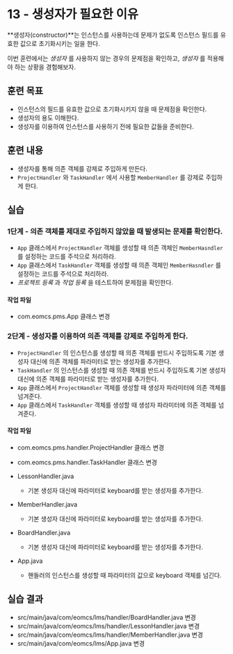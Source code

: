 # 13 - 생성자가 필요한 이유

**생성자(constructor)**는 인스턴스를 사용하는데 문제가 없도록
인스턴스 필드를 유효한 값으로 초기화시키는 일을 한다.

이번 훈련에서는 *생성자* 를 사용하지 않는 경우의 문제점을 확인하고, 
*생성자* 를 적용해야 하는 상황을 경험해보자.

## 훈련 목표
- 인스턴스의 필드를 유효한 값으로 초기화시키지 않을 때 문제점을 확인한다.
- 생성자의 용도 이해한다.
- 생성자를 이용하여 인스턴스를 사용하기 전에 필요한 값들을 준비한다.

## 훈련 내용

- 생성자를 통해 의존 객체를 강제로 주입하게 만든다.
- `ProjectHandler` 와 `TaskHandler` 에서 사용할 `MemberHandler` 를 강제로 주입하게 한다.

## 실습

### 1단계 - 의존 객체를 제대로 주입하지 않았을 때 발생되는 문제를 확인한다.
- `App` 클래스에서 `ProjectHandler` 객체를 생성할 때 의존 객체인 `MemberHasndler` 를 설정하는 코드를 주석으로 처리하라.
- `App` 클래스에서  `TaskHandler` 객체를 생성할 때 의존 객체인 `MemberHasndler` 를 설정하는 코드를 주석으로 처리하라.
- *프로젝트 등록* 과 *작업 등록* 을 테스트하여 문제점을 확인한다.

#### 작업 파일

- com.eomcs.pms.App 클래스 변경

### 2단계 - 생성자를 이용하여 의존 객체를 강제로 주입하게 한다.
- `ProjectHandler` 의 인스턴스를 생성할 때 의존 객체를 반드시 주입하도록 기본 생성자 대신에 의존 객체를 파라미터로 받는 생성자를 추가한다.
- `TaskHandler` 의 인스턴스를 생성할 때 의존 객체를 반드시 주입하도록 기본 생성자 대신에 의존 객체를 파라미터로 받는 생성자를 추가한다.
- `App` 클래스에서 `ProjectHandler` 객체를 생성할 때 생성자 파라미터에 의존 객체를 넘겨준다.
- `App` 클래스에서 `TaskHandler` 객체를 생성할 때 생성자 파라미터에 의존 객체를 넘겨준다.

#### 작업 파일

- com.eomcs.pms.handler.ProjectHandler 클래스 변경
- com.eomcs.pms.handler.TaskHandler 클래스 변경



- LessonHandler.java
    - 기본 생성자 대신에 파라미터로 keyboard를 받는 생성자를 추가한다.
- MemberHandler.java
    - 기본 생성자 대신에 파라미터로 keyboard를 받는 생성자를 추가한다.
- BoardHandler.java
    - 기본 생성자 대신에 파라미터로 keyboard를 받는 생성자를 추가한다.
- App.java
    - 핸들러의 인스턴스를 생성할 때 파라미터의 값으로 keyboard 객체를 넘긴다.

## 실습 결과

- src/main/java/com/eomcs/lms/handler/BoardHandler.java 변경
- src/main/java/com/eomcs/lms/handler/LessonHandler.java 변경
- src/main/java/com/eomcs/lms/handler/MemberHandler.java 변경
- src/main/java/com/eomcs/lms/App.java 변경